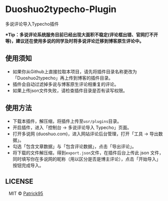 # Duoshuo2typecho-Plugin
多说评论导入Typecho插件

__*Tip：多说评论系统服务目前已经出现大面积不稳定(评论框出错、官网打不开等)，建议还在使用多说的同学及时将多说评论迁移到博客原生评论中。__

## 使用须知

 - 如果你从Github上直接拉取本项目，请先将插件目录名称更改为「Duoshuo2typecho」再上传到博客的插件目录。
 - 插件会自动过滤掉多说与博客原生评论相重复的评论。
 - 如果上传json文件失败，请检查插件目录是否有读写权限。

## 使用方法

 - 下载本插件，解压缩，将插件上传至`usr/plugins`目录。
 - 开启插件，进入「控制台 -> 多说评论导入 Typecho」页面。
 - 打开多说网 (duoshuo.com)，进入网站评论后台管理，打开「工具 -> 导出数据」。
 - 勾选「包含文章数据」与「包含评论数据」，点击「导出评论」。
 - 将下载的文件解压缩，得到`export.json`文件，在插件后台上传此 json 文件，同时填写你在多说网的昵称（用以区分是否是博主评论），点击「开始导入」按钮完成导入。
 
## LICENSE

   &#8194; MIT © [Patrick95](https://muguang.me/)

